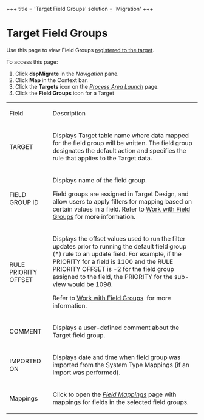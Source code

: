 +++
title = 'Target Field Groups'
solution = 'Migration'
+++

# Target Field Groups

<div class="use">

Use this page to view Field Groups [registered to the
target](../../Design/Use_Cases/Assign_a_Field_Group_to_an_Object).

</div>

To access this page:

1.  Click <span style="font-weight: bold;">dspMigrate</span> in the
    <span style="font-style: italic;">Navigation</span> pane.
2.  Click <span style="font-weight: bold;">Map </span>in the Context
    bar.
3.  Click the <span style="font-weight: bold;">Targets</span> icon on
    the *[Process Area Launch](Process_Area_Launch_map)* page.
4.  Click the <span style="font-weight: bold;">Field Groups</span> icon
    for a Target

<table>
<tbody>
<tr class="odd">
<td><p>Field</p></td>
<td><p>Description</p></td>
</tr>
<tr class="even">
<td><p>TARGET</p></td>
<td><p>Displays Target table name where data mapped for the field group will be written. The field group designates the default action and specifies the rule that applies to the Target data.</p></td>
</tr>
<tr class="odd">
<td><p>FIELD GROUP ID</p></td>
<td><p>Displays name of the field group.</p>
<p>Field groups are assigned in Target Design, and allow users to apply filters for mapping based on certain values in a field. Refer to <a href="../../Design/Use_Cases/Work_with_Field_Groups">Work with Field Groups</a> for more information.</p></td>
</tr>
<tr class="even">
<td><p>RULE PRIORITY OFFSET</p></td>
<td><p>Displays the offset values used to run the filter updates prior to running the default field group (*) rule to an update field. For example, if the PRIORITY for a field is 1100 and the RULE PRIORITY OFFSET is -2 for the field group assigned to the field, the PRIORITY for the sub-view would be 1098.</p>
<p>Refer to <a href="../../Design/Use_Cases/Work_with_Field_Groups">Work with Field Groups</a>  for more information.</p></td>
</tr>
<tr class="odd">
<td><p>COMMENT</p></td>
<td><p>Displays a user-defined comment about the Target field group.</p></td>
</tr>
<tr class="even">
<td><p>IMPORTED ON</p></td>
<td><p>Displays date and time when field group was imported from the System Type Mappings (if an import was performed).</p></td>
</tr>
<tr class="odd">
<td><p>Mappings</p></td>
<td><p>Click to open the <span style="font-style: italic;"><a href="Field_Mappings_H">Field Mappings</a></span> page with mappings for fields in the selected field groups.</p></td>
</tr>
</tbody>
</table>
